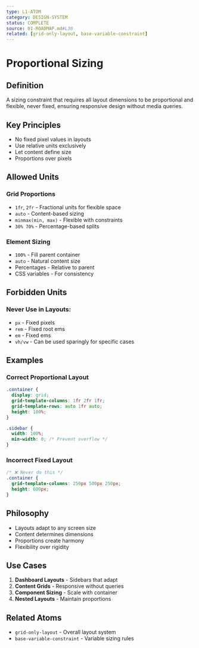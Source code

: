 ```yaml
---
type: L1-ATOM
category: DESIGN-SYSTEM
status: COMPLETE
source: 01-ROADMAP.md#L30
related: [grid-only-layout, base-variable-constraint]
---
```


# Proportional Sizing

## Definition
A sizing constraint that requires all layout dimensions to be proportional and flexible, never fixed, ensuring responsive design without media queries.

## Key Principles
- No fixed pixel values in layouts
- Use relative units exclusively
- Let content define size
- Proportions over pixels

## Allowed Units

### Grid Proportions
- `1fr`, `2fr` - Fractional units for flexible space
- `auto` - Content-based sizing
- `minmax(min, max)` - Flexible with constraints
- `30% 70%` - Percentage-based splits

### Element Sizing
- `100%` - Fill parent container
- `auto` - Natural content size
- Percentages - Relative to parent
- CSS variables - For consistency

## Forbidden Units

### Never Use in Layouts:
- `px` - Fixed pixels
- `rem` - Fixed root ems
- `em` - Fixed ems
- `vh/vw` - Can be used sparingly for specific cases

## Examples

### Correct Proportional Layout
```css
.container {
  display: grid;
  grid-template-columns: 1fr 2fr 1fr;
  grid-template-rows: auto 1fr auto;
  height: 100%;
}

.sidebar {
  width: 100%;
  min-width: 0; /* Prevent overflow */
}
```

### Incorrect Fixed Layout
```css
/* ❌ Never do this */
.container {
  grid-template-columns: 250px 500px 250px;
  height: 600px;
}
```

## Philosophy
- Layouts adapt to any screen size
- Content determines dimensions
- Proportions create harmony
- Flexibility over rigidity

## Use Cases
1. **Dashboard Layouts** - Sidebars that adapt
2. **Content Grids** - Responsive without queries
3. **Component Sizing** - Scale with container
4. **Nested Layouts** - Maintain proportions

## Related Atoms
- `grid-only-layout` - Overall layout system
- `base-variable-constraint` - Variable sizing rules